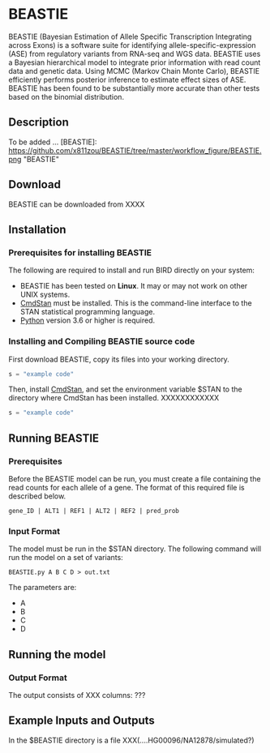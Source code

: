 # BEASTIE
BEASTIE (Bayesian Estimation of Allele Specific Transcription Integrating across Exons) is a software suite for identifying allele-specific-expression (ASE) from regulatory variants from RNA-seq and WGS data.
BEASTIE uses a Bayesian hierarchical model to integrate prior information with read count data and genetic data. Using MCMC (Markov Chain Monte Carlo), BEASTIE efficiently performs posterior inference to estimate effect sizes of ASE. <br>
BEASTIE has been found to be substantially more accurate than other tests based on the binomial distribution.

## Description
To be added ...
[BEASTIE]: https://github.com/x811zou/BEASTIE/tree/master/workflow_figure/BEASTIE.png "BEASTIE"

## Download
BEASTIE can be downloaded from XXXX
  
## Installation
### Prerequisites for installing BEASTIE
The following are required to install and run BIRD directly on your system:
* BEASTIE has been tested on **Linux**. It may or may not work on other UNIX systems.
* [CmdStan](https://mc-stan.org/users/interfaces/cmdstan) must be installed.  This is the command-line interface to the STAN statistical programming language.
* [Python](https://www.python.org/downloads/release/python-360/) version 3.6 or higher is required.
  
### Installing and Compiling BEASTIE source code
First download BEASTIE, copy its files into your working directory.
```python
s = "example code"
```
Then, install [CmdStan](https://mc-stan.org/users/interfaces/cmdstan), and set the environment variable $STAN to the directory where CmdStan has been installed. XXXXXXXXXXXX 
```python
s = "example code"
```
## Running BEASTIE
### Prerequisites
Before the BEASTIE model can be run, you must create a file containing the read counts for each allele of a gene.  The format of this required file is described below.
```
gene_ID | ALT1 | REF1 | ALT2 | REF2 | pred_prob
```
### Input Format
The model must be run in the $STAN directory.  The following command will run the model on a set of variants:
```
BEASTIE.py A B C D > out.txt
```
The parameters are:
* A
* B
* C
* D
## Running the model
### Output Format
The output consists of XXX columns: ???

## Example Inputs and Outputs
In the $BEASTIE directory is a file XXX(....HG00096/NA12878/simulated?)


  
  
